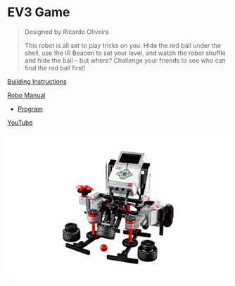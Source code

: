 # EV3 Game

> Designed by Ricardo Oliveira
> 
> This robot is all set to play tricks on you. Hide the red ball under the shell, use the IR Beacon to set your level, and watch the robot shuffle and hide the ball – but where? Challenge your friends to see who can find the red ball first!

[Building Instructions](https://www.lego.com/cdn/cs/set/assets/bltced0f5f5980c6a3d/EV3GAME.pdf)

[Robo Manual](https://robomanuals.com/product/ev3game)
- [Program](https://drive.google.com/file/d/1BKRVa_VyC3TB2XBzI5PK-WDhAQ1C0Gmb/view)

[YouTube](https://www.youtube.com/watch?v=WGYj1XN0c3I)

![](EV3-Game.jpg)
